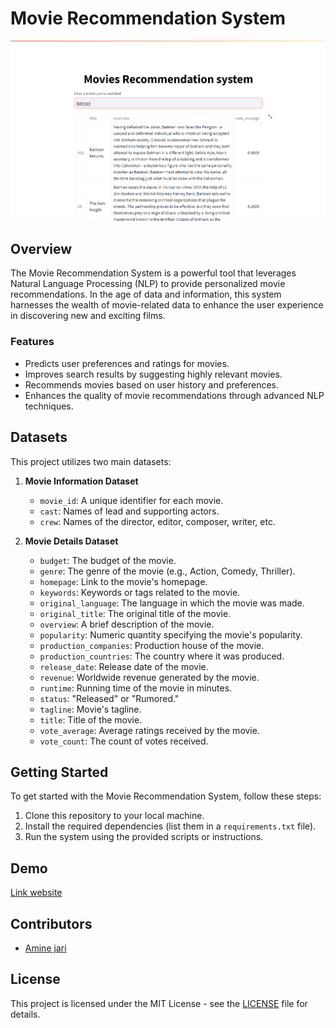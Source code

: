 # Movie Recommendation System

![Demo App](demo.png)

## Overview

The Movie Recommendation System is a powerful tool that leverages Natural Language Processing (NLP) to provide personalized movie recommendations. In the age of data and information, this system harnesses the wealth of movie-related data to enhance the user experience in discovering new and exciting films.

### Features

- Predicts user preferences and ratings for movies.
- Improves search results by suggesting highly relevant movies.
- Recommends movies based on user history and preferences.
- Enhances the quality of movie recommendations through advanced NLP techniques.

## Datasets

This project utilizes two main datasets:

1. **Movie Information Dataset**
   - `movie_id`: A unique identifier for each movie.
   - `cast`: Names of lead and supporting actors.
   - `crew`: Names of the director, editor, composer, writer, etc.

2. **Movie Details Dataset**
   - `budget`: The budget of the movie.
   - `genre`: The genre of the movie (e.g., Action, Comedy, Thriller).
   - `homepage`: Link to the movie's homepage.
   - `keywords`: Keywords or tags related to the movie.
   - `original_language`: The language in which the movie was made.
   - `original_title`: The original title of the movie.
   - `overview`: A brief description of the movie.
   - `popularity`: Numeric quantity specifying the movie's popularity.
   - `production_companies`: Production house of the movie.
   - `production_countries`: The country where it was produced.
   - `release_date`: Release date of the movie.
   - `revenue`: Worldwide revenue generated by the movie.
   - `runtime`: Running time of the movie in minutes.
   - `status`: "Released" or "Rumored."
   - `tagline`: Movie's tagline.
   - `title`: Title of the movie.
   - `vote_average`: Average ratings received by the movie.
   - `vote_count`: The count of votes received.

## Getting Started

To get started with the Movie Recommendation System, follow these steps:

1. Clone this repository to your local machine.
2. Install the required dependencies (list them in a `requirements.txt` file).
3. Run the system using the provided scripts or instructions.

## Demo


[Link website](https://movies-recommendation-system-h.streamlit.app/)

## Contributors

- [Amine jari](https://github.com/jramine)


## License

This project is licensed under the MIT License - see the [LICENSE](LICENSE) file for details.
